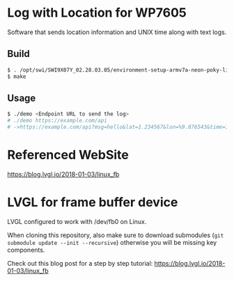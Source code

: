 # Log with Location for WP7605

Software that sends location information and UNIX time along with text logs.

## Build
```bash
$ . /opt/swi/SWI9X07Y_02.28.03.05/environment-setup-armv7a-neon-poky-linux-gnueabi
$ make
```

## Usage
```bash
$ ./demo <Endpoint URL to send the log>
# ./demo https://example.com/api
# ->https://example.com/api?msg=hello&lat=1.234567&lon=%9.876543&time=1646060400
```


# Referenced WebSite
https://blog.lvgl.io/2018-01-03/linux_fb


# LVGL for frame buffer device

LVGL configured to work with /dev/fb0 on Linux.

When cloning this repository, also make sure to download submodules (`git submodule update --init --recursive`) otherwise you will be missing key components.

Check out this blog post for a step by step tutorial:
https://blog.lvgl.io/2018-01-03/linux_fb
